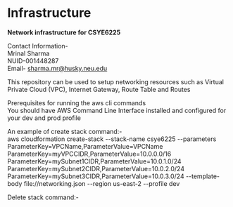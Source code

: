 # Infrastructure<br />
<b>Network infrastructure for CSYE6225<br /></b>

Contact Information-<br /> 
Mrinal Sharma<br /> 
NUID-001448287<br /> 
Email- sharma.mr@husky.neu.edu<br /> 

This repository can be used to setup networking resources such as Virtual Private Cloud (VPC), Internet Gateway, Route Table and Routes<br />

Prerequisites for running the aws cli commands<br /> 
You should have AWS Command Line Interface installed and configured for your dev and prod profile<br /> 


An example of create stack command:- <br />
aws cloudformation create-stack   --stack-name csye6225  --parameters ParameterKey=VPCName,ParameterValue=VPCName    ParameterKey=myVPCCIDR,ParameterValue=10.0.0.0/16   ParameterKey=mySubnet1CIDR,ParameterValue=10.0.1.0/24   ParameterKey=mySubnet2CIDR,ParameterValue=10.0.2.0/24   ParameterKey=mySubnet3CIDR,ParameterValue=10.0.3.0/24   --template-body file://networking.json --region us-east-2 --profile dev<br />

Delete stack command:- <br />
